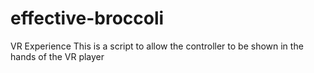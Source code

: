 # effective-broccoli
VR Experience 
This is a script to allow the controller to be shown in the hands of the VR player
